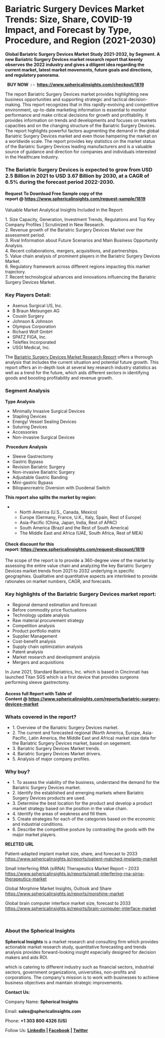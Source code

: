 <h1>Bariatric Surgery Devices Market Trends: Size, Share, COVID-19 Impact, and Forecast by Type, Procedure, and Region (2021-2030)</h1>
<p><strong>Global Bariatric Surgery Devices Market Study 2021-2032, by Segment. A new Bariatric Surgery Devices market research report that keenly observes the 2022 industry and gives a diligent idea regarding the current market, latest market movements, future goals and directions, and regulatory panorama.</strong></p>
<p><strong>&nbsp; BUY NOW&nbsp; : -&nbsp;&nbsp;<a href="https://www.sphericalinsights.com/checkout/1819" target="_blank" rel="noopener">https://www.sphericalinsights.com/checkout/1819</a></strong></p>
<p>The report Bariatric Surgery Devices market provides highlighting new business opportunities and supporting strategic and tactical decision-making. This report recognizes that in this rapidly-evolving and competitive environment, up-to-date marketing information is essential to monitor performance and make critical decisions for growth and profitability. It provides information on trends and developments and focuses on markets capacities and on the changing structure of the Bariatric Surgery Devices. The report highlights powerful factors augmenting the demand in the global Bariatric Surgery Devices market and even those hampering the market on a worldwide scale. The report provides key statistics on the market status of the Bariatric Surgery Devices leading manufacturers and is a valuable source of guidance and direction for companies and individuals interested in the Healthcare Industry.</p>
<h3>The Bariatric Surgery Devices is expected to grow from USD 2.5 Billion in 2021 to USD 3.67 Billion by 2030, at a CAGR of 6.5% during the forecast period 2022-2030.</h3>
<h4>Request To Download Free Sample copy of the report&nbsp;@&nbsp;<a href="https://www.sphericalinsights.com/request-sample/1819" target="_blank" rel="noopener">https://www.sphericalinsights.com/request-sample/1819</a></h4>
<p>Valuable Market Analytical Insights Included in the Report:</p>
<p>1. Size Capacity, Generation, Investment Trends, Regulations and Top Key Company Profiles | Scrutinized in New Research.<br />2. Revenue growth of the Bariatric Surgery Devices Market over the assessment period.<br />3. Rival Information about Future Scenarios and Main Business Opportunity Analysis.<br />4. Recent collaborations, mergers, acquisitions, and partnerships.<br />5. Value chain analysis of prominent players in the Bariatric Surgery Devices Market.<br />6. Regulatory framework across different regions impacting this market trajectory.<br />7. Recent technological advances and innovations influencing the Bariatric Surgery Devices Market.</p>
<h3><strong>Key Players Detail:</strong></h3>
<ul>
<li>Asenus Surgical US, Inc.</li>
<li>B Braun Melsungen AG</li>
<li>Cousin Surgery</li>
<li>Johnson &amp; Johnson</li>
<li>Olympus Corporation</li>
<li>Richard Wolf GmbH</li>
<li>SPATZ FIGA, Inc.</li>
<li>Teleflex Incorporated</li>
<li>USGI Medical, Inc.</li>
</ul>
<p>The&nbsp;<a href="https://www.sphericalinsights.com/reports/bariatric-surgery-devices-market" target="_blank" rel="noopener">Bariatric Surgery Devices Market Research Report</a>&nbsp;offers a thorough analysis that includes the current situation and potential future growth. This report offers an in-depth look at several key research industry statistics as well as a trend for the future, which aids different sectors in identifying goods and boosting profitability and revenue growth.</p>
<h3><strong>Segment Analysis</strong></h3>
<p><strong>Type Analysis</strong></p>
<ul>
<li>Minimally Invasive Surgical Devices</li>
<li>Stapling Devices</li>
<li>Energy/ Vessel Sealing Devices</li>
<li>Suturing Devices</li>
<li>Accessories</li>
<li>Non-invasive Surgical Devices</li>
</ul>
<p><strong>&nbsp;Procedure Analysis</strong></p>
<ul>
<li>Sleeve Gastrectomy</li>
<li>Gastric Bypass</li>
<li>Revision Bariatric Surgery</li>
<li>Non-invasive Bariatric Surgery</li>
<li>Adjustable Gastric Banding</li>
<li>Mini-gastric Bypass</li>
<li>Biliopancreatric Diversion with Duodenal Switch</li>
</ul>
<p><strong>This report also splits the market by region:</strong></p>
<ul>
<li>
<ul>
<li>North America (U.S., Canada, Mexico)&nbsp;</li>
<li>Europe (Germany, France, U.K., Italy, Spain, Rest of Europe)</li>
<li>Asia-Pacific (China, Japan, India, Rest of APAC)</li>
<li>South America (Brazil and the Rest of South America)&nbsp;</li>
<li>The Middle East and Africa (UAE, South Africa, Rest of MEA)</li>
</ul>
</li>
</ul>
<h4>Check discount for this report:&nbsp;<a href="https://www.sphericalinsights.com/request-discount/1819" target="_blank" rel="noopener">https://www.sphericalinsights.com/request-discount/1819</a></h4>
<p>The scope of the report is to provide a 360-degree view of the market by assessing the entire value chain and analyzing the key Bariatric Surgery Devices market trends from 2021 to 2032 underlying in specific geographies. Qualitative and quantitative aspects are interlinked to provide rationales on market numbers, CAGR, and forecasts.</p>
<h3><strong>Key highlights of the Bariatric Surgery Devices market report:</strong></h3>
<ul>
<li>Regional demand estimation and forecast</li>
<li>Before commodity price fluctuations</li>
<li>Technology update analysis</li>
<li>Raw material procurement strategy</li>
<li>Competition analysis</li>
<li>Product portfolio matrix</li>
<li>Supplier Management</li>
<li>Cost-benefit analysis</li>
<li>Supply chain optimization analysis</li>
<li>Patent analysis</li>
<li>Market research and development analysis</li>
<li>Mergers and acquisitions</li>
</ul>
<p>In June 2021, Standard Bariatrics, Inc. which is based in Cincinnati has launched Titan SGS which is a first device that provides surgeons performing sleeve gastrectomy.</p>
<h4>Access full Report with Table of Content&nbsp;@&nbsp;<a href="https://www.sphericalinsights.com/reports/bariatric-surgery-devices-market" target="_blank" rel="noopener">https://www.sphericalinsights.com/reports/bariatric-surgery-devices-market</a></h4>
<h3><strong>Whats covered in the report?</strong></h3>
<ul>
<li>1. Overview of the Bariatric Surgery Devices market.</li>
<li>2. The current and forecasted regional (North America, Europe, Asia-Pacific, Latin America, the Middle East and Africa) market size data for the Bariatric Surgery Devices market, based on segement.</li>
<li>3. Bariatric Surgery Devices Market trends.</li>
<li>4. Bariatric Surgery Devices Market drivers.</li>
<li>5. Analysis of major company profiles.</li>
</ul>
<h3><strong>Why buy?</strong></h3>
<ul>
<li>1. To assess the viability of the business, understand the demand for the Bariatric Surgery Devices market.</li>
<li>2. Identify the established and emerging markets where Bariatric Surgery Devices products are used.</li>
<li>3. Determine the best location for the product and develop a product market strategy based on the position in the value chain.</li>
<li>4. Identify the areas of weakness and fill them.</li>
<li>5. Create strategies for each of the categories based on the economic and industrial conditions.</li>
<li>6. Describe the competitive posture by contrasting the goods with the major market players.</li>
</ul>
<p><strong>RELETED URL</strong></p>
<p>Patient-adapted implant market size, share, and forecast to 2033&nbsp;<br /><a href="https://www.sphericalinsights.jp/reports/patient-matched-implants-market">https://www.sphericalinsights.jp/reports/patient-matched-implants-market</a>&nbsp;</p>
<p>Small Interfering RNA (siRNA) Therapeutics Market Report &ndash; 2033<br /><a href="https://www.sphericalinsights.jp/reports/small-interfering-rna-sirna-therapeutics-market">https://www.sphericalinsights.jp/reports/small-interfering-rna-sirna-therapeutics-market</a>&nbsp;</p>
<p>Global Morphine Market Insights, Outlook and Share<br /><a href="https://www.sphericalinsights.jp/reports/morphine-market">https://www.sphericalinsights.jp/reports/morphine-market</a>&nbsp;</p>
<p>Global brain computer interface market size, forecast to 2033<br /><a href="https://www.sphericalinsights.jp/reports/brain-computer-interface-market">https://www.sphericalinsights.jp/reports/brain-computer-interface-market</a>&nbsp;</p>
<p><strong>&nbsp;</strong></p>
<h3><strong>About the Spherical Insights</strong></h3>
<p><strong>Spherical Insights</strong>&nbsp;is a market research and consulting firm which provides actionable market research study, quantitative forecasting and trends analysis provides forward-looking insight especially designed for decision makers and aids ROI.</p>
<p>which is catering to different industry such as financial sectors, industrial sectors, government organizations, universities, non-profits and corporations. The company's mission is to work with businesses to achieve business objectives and maintain strategic improvements.</p>
<p><strong>Contact Us:</strong></p>
<p>Company Name:&nbsp;<strong>Spherical Insights</strong></p>
<p>Email:&nbsp;<strong>sales@sphericalinsights.com</strong></p>
<p>Phone:&nbsp;<strong>+1 303 800 4326 (US)</strong></p>
<p>Follow Us:&nbsp;<strong><a href="https://www.linkedin.com/company/spherical-insight/"><u>LinkedIn</u></a>&nbsp;|&nbsp;<a href="https://www.facebook.com/sphericalinsights22"><u>Facebook</u></a>&nbsp;|&nbsp;<a href="https://twitter.com/SInsights_US"><u>Twitter</u></a></strong></p>
